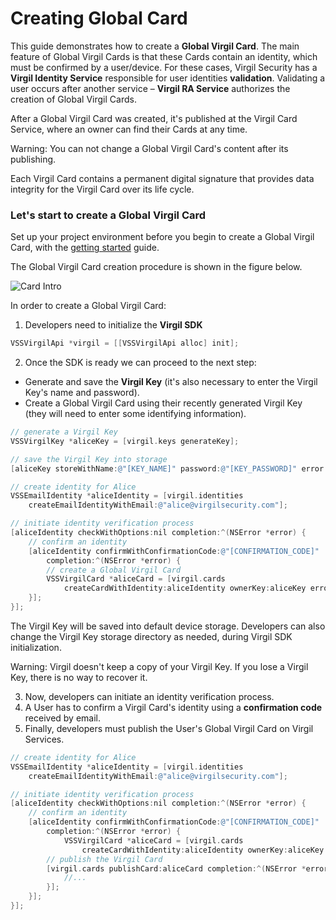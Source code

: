 # Creating Global Card

This guide demonstrates how to create a **Global Virgil Card**. The main feature of Global Virgil Cards is that these Cards contain an identity, which must be confirmed by a user/device. For these cases, Virgil Security has a **Virgil Identity Service** responsible for user identities **validation**. Validating a user occurs after another service – **Virgil RA Service**  authorizes the creation of Global Virgil Cards.

After a Global Virgil Card was created, it's published at the Virgil Card Service, where an owner can find their Cards at any time.

Warning: You can not change a Global Virgil Card's content after its publishing.

Each Virgil Card contains a permanent digital signature that provides data integrity for the Virgil Card over its life cycle.

### Let's start to create a Global Virgil Card

Set up your project environment before you begin to create a Global Virgil Card, with the [getting started](/documentation-objectivec/guides/configuration/client-configuration.md) guide.

The Global Virgil Card creation procedure is shown in the figure below.

![Card Intro](https://github.com/VirgilSecurity/virgil-sdk-x*/blob/docs-review/documentation-objectivec/img/Card_intro.png "Create Global Virgil Card")

In order to create a Global Virgil Card:

1. Developers need to initialize the **Virgil SDK**

```objectivec
VSSVirgilApi *virgil = [[VSSVirgilApi alloc] init];
```

2. Once the SDK is ready we can proceed to the next step:


- Generate and save the **Virgil Key** (it's also necessary to enter the Virgil Key's name and password).
- Create a Global Virgil Card using their recently generated Virgil Key (they will need to enter some identifying information).


```objectivec
// generate a Virgil Key
VSSVirgilKey *aliceKey = [virgil.keys generateKey];

// save the Virgil Key into storage
[aliceKey storeWithName:@"[KEY_NAME]" password:@"[KEY_PASSWORD]" error:nil];

// create identity for Alice
VSSEmailIdentity *aliceIdentity = [virgil.identities
	createEmailIdentityWithEmail:@"alice@virgilsecurity.com"];

// initiate identity verification process
[aliceIdentity checkWithOptions:nil completion:^(NSError *error) {
	// confirm an identity
	[aliceIdentity confirmWithConfirmationCode:@"[CONFIRMATION_CODE]"
		completion:^(NSError *error) {
		// create a Global Virgil Card
		VSSVirgilCard *aliceCard = [virgil.cards
			createCardWithIdentity:aliceIdentity ownerKey:aliceKey error:nil];
	}];
}];
```

The Virgil Key will be saved into default device storage. Developers can also change the Virgil Key storage directory as needed, during Virgil SDK initialization.

Warning: Virgil doesn't keep a copy of your Virgil Key. If you lose a Virgil Key, there is no way to recover it.

3. Now, developers can initiate an identity verification process.
4. A User has to confirm a Virgil Card's identity using a **confirmation code** received by email.
5. Finally, developers must publish the User's Global Virgil Card on Virgil Services.

```objectivec
// create identity for Alice
VSSEmailIdentity *aliceIdentity = [virgil.identities
	createEmailIdentityWithEmail:@"alice@virgilsecurity.com"];

// initiate identity verification process
[aliceIdentity checkWithOptions:nil completion:^(NSError *error) {
	// confirm an identity
	[aliceIdentity confirmWithConfirmationCode:@"[CONFIRMATION_CODE]"
		completion:^(NSError *error) {
			VSSVirgilCard *aliceCard = [virgil.cards
				createCardWithIdentity:aliceIdentity ownerKey:aliceKey error:nil];
		// publish the Virgil Card
		[virgil.cards publishCard:aliceCard completion:^(NSError *error) {
			//...
		}];
	}];
}];
```

